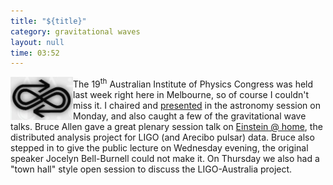 ```yaml
---
title: "${title}"
category: gravitational waves
layout: null
time: 03:52
---
```

<!-- converted from blosxom format post by dkg 22.1.2022 -->
  <!-- Wednesday, Dec 15, 2010 1:52 PM-->
  <!---- Begin .post ---->
<img src="images/aiplogo.jpg" width="100" align="left">
The 19<sup>th</sup> Australian Institute of Physics Congress was held last week
right here in Melbourne, so of course I couldn't miss it. I chaired and 
<a href="/~dgallow/docs/AIP congress Dec 2010.pdf">presented</a> in the
astronomy session on Monday, and also caught a few of the gravitational wave
talks. Bruce Allen gave a great plenary session talk on
<a href="http://einstein.phys.uwm.edu">Einstein @ home</a>, the distributed
analysis project for LIGO (and Arecibo pulsar) data. Bruce also stepped in
to give the public lecture on Wednesday evening, the original speaker Jocelyn
Bell-Burnell could not make it. On Thursday we also had a "town hall" style
open session to discuss the LIGO-Australia project.
<p>
